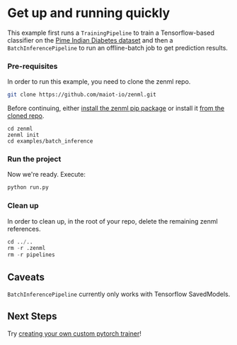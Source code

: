 # Get up and running quickly
This example first runs a `TrainingPipeline` to train a Tensorflow-based classifier on the 
[Pime Indian Diabetes dataset](https://www.kaggle.com/uciml/pima-indians-diabetes-database) and then a 
`BatchInferencePipeline` to run an offline-batch job to get prediction results.

### Pre-requisites
In order to run this example, you need to clone the zenml repo.

```bash
git clone https://github.com/maiot-io/zenml.git
```

Before continuing, either [install the zenml pip package](https://docs.zenml.io/getting-started/installation.html) or install it [from the cloned repo](../../zenml/README.md). 

```
cd zenml
zenml init
cd examples/batch_inference
```

### Run the project
Now we're ready. Execute:

```bash
python run.py
```


### Clean up
In order to clean up, in the root of your repo, delete the remaining zenml references.

```python
cd ../..
rm -r .zenml
rm -r pipelines
```

## Caveats
`BatchInferencePipeline` currently only works with Tensorflow SavedModels.

## Next Steps
Try [creating your own custom pytorch trainer](https://docs.zenml.io/getting-started/creating-custom-logic.html)!